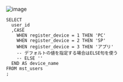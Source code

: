 ![image](https://user-images.githubusercontent.com/46245101/112937203-3364d200-9162-11eb-9d5e-82d88dff5b4a.png)

```
SELECT
  user_id
  ,CASE
    WHEN register_device = 1 THEN 'PC'
    WHEN register_device = 2 THEN 'SP'
    WHEN register_device = 3 THEN 'アプリ'
    -- デフォルトの値を指定する場合はELSE句を使う
    -- ELSE ''
  END AS device_name
FROM mst_users
;
```
